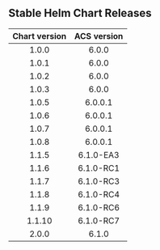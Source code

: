 ## Stable Helm Chart Releases

|Chart version|ACS version|
|:---:|:---:|
|1.0.0|6.0.0|
|1.0.1|6.0.0|
|1.0.2|6.0.0|
|1.0.3|6.0.0|
|1.0.5|6.0.0.1|
|1.0.6|6.0.0.1|
|1.0.7|6.0.0.1|
|1.0.8|6.0.0.1|
|1.1.5|6.1.0-EA3|
|1.1.6|6.1.0-RC1|
|1.1.7|6.1.0-RC3|
|1.1.8|6.1.0-RC4|
|1.1.9|6.1.0-RC6|
|1.1.10|6.1.0-RC7|
|2.0.0|6.1.0|